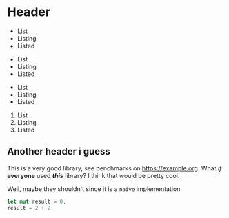 # Header
- List
- Listing
- Listed

* List
* Listing
* Listed

+ List
+ Listing
+ Listed

1. List
2. Listing
3. Listed

## Another header i guess
This is a very good library, see benchmarks on <https://example.org>.
What *if* **everyone** used ***this*** library? I think that would be pretty cool.

Well, maybe they shouldn't since it is a `naive` implementation.

```rust
let mut result = 0;
result = 2 + 2;
```
